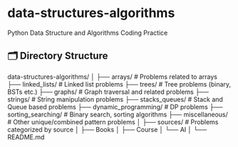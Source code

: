 # data-structures-algorithms
Python Data Structure and Algorithms Coding Practice

## 🗂️ Directory Structure
data-structures-algorithms/
│
├── arrays/                    # Problems related to arrays
├── linked_lists/              # Linked list problems
├── trees/                     # Tree problems (binary, BSTs etc.)
├── graphs/                    # Graph traversal and related problems
├── strings/                   # String manipulation problems
├── stacks_queues/             # Stack and Queue based problems
├── dynamic_programming/       # DP problems
├── sorting_searching/         # Binary search, sorting algorithms
├── miscellaneous/             # Other unique/combined pattern problems
│
├── sources/                   # Problems categorized by source
│   ├── Books
│   ├── Course
│   └── AI
│
└── README.md